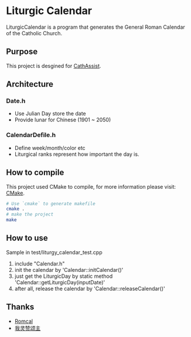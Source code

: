 # Liturgic Calendar

LiturgicCalendar is a program that generates the General Roman Calendar of the Catholic Church.

## Purpose

This project is desgined for [CathAssist](http://www.cathassist.org).

## Architecture

### Date.h

- Use Julian Day store the date
- Provide lunar for Chinese (1901 ~ 2050)

### CalendarDefile.h

- Define week/month/color etc
- Liturgical ranks represent how important the day is.

## How to compile

This project used CMake to compile, for more information please visit: [CMake](https://cmake.org/).

```bash
# Use `cmake` to generate makefile
cmake .
# make the project
make
```

## How to use

Sample in test/liturgy_calendar_test.cpp

1. include "Calendar.h"
2. init the calendar by 'Calendar::initCalendar()'
3. just get the LiturgicDay by static method 'Calendar::getLiturgicDay(inputDate)'
4. after all, release the calendar by 'Calendar::releaseCalendar()'

## Thanks

- [Romcal](http://www.romcal.net/)
- [我灵赞颂主](http://www.mhchina.net/)